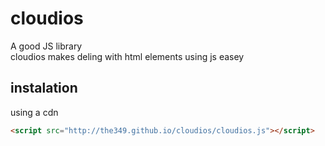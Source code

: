 # cloudios
A good JS library
<br>
cloudios makes deling with html elements using js easey
## instalation
using a cdn
```html
<script src="http://the349.github.io/cloudios/cloudios.js"></script>
```
